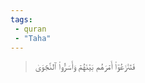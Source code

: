 ```yaml
---
tags: 
 - quran 
 - "Taha"
---
```


> فَتَنَٰزَعُوٓاْ أَمۡرَهُم بَيۡنَهُمۡ وَأَسَرُّواْ ٱلنَّجۡوَىٰ
